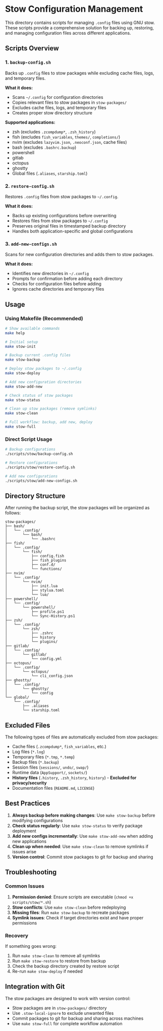 # Stow Configuration Management

This directory contains scripts for managing `.config` files using GNU stow. These scripts provide a comprehensive solution for backing up, restoring, and managing configuration files across different applications.

## Scripts Overview

### 1. `backup-config.sh`
Backs up `.config` files to stow packages while excluding cache files, logs, and temporary files.

**What it does:**
- Scans `~/.config` for configuration directories
- Copies relevant files to stow packages in `stow-packages/`
- Excludes cache files, logs, and temporary files
- Creates proper stow directory structure

**Supported applications:**
- zsh (excludes `.zcompdump*`, `.zsh_history`)
- fish (excludes `fish_variables`, `themes/`, `completions/`)
- nvim (excludes `lazyvim.json`, `.neoconf.json`, cache files)
- bash (excludes `.bashrc.backup`)
- powershell
- gitlab
- octopus
- ghostty
- Global files (`.aliases`, `starship.toml`)

### 2. `restore-config.sh`
Restores `.config` files from stow packages to `~/.config`.

**What it does:**
- Backs up existing configurations before overwriting
- Restores files from stow packages to `~/.config`
- Preserves original files in timestamped backup directory
- Handles both application-specific and global configurations

### 3. `add-new-configs.sh`
Scans for new configuration directories and adds them to stow packages.

**What it does:**
- Identifies new directories in `~/.config`
- Prompts for confirmation before adding each directory
- Checks for configuration files before adding
- Ignores cache directories and temporary files

## Usage

### Using Makefile (Recommended)

```bash
# Show available commands
make help

# Initial setup
make stow-init

# Backup current .config files
make stow-backup

# Deploy stow packages to ~/.config
make stow-deploy

# Add new configuration directories
make stow-add-new

# Check status of stow packages
make stow-status

# Clean up stow packages (remove symlinks)
make stow-clean

# Full workflow: backup, add new, deploy
make stow-full
```

### Direct Script Usage

```bash
# Backup configurations
./scripts/stow/backup-config.sh

# Restore configurations
./scripts/stow/restore-config.sh

# Add new configurations
./scripts/stow/add-new-configs.sh
```

## Directory Structure

After running the backup script, the stow packages will be organized as follows:

```
stow-packages/
├── bash/
│   └── .config/
│       └── bash/
│           └── .bashrc
├── fish/
│   └── .config/
│       └── fish/
│           ├── config.fish
│           ├── fish_plugins
│           ├── conf.d/
│           └── functions/
├── nvim/
│   └── .config/
│       └── nvim/
│           ├── init.lua
│           ├── stylua.toml
│           └── lua/
├── powershell/
│   └── .config/
│       └── powershell/
│           ├── profile.ps1
│           └── Sync-History.ps1
├── zsh/
│   └── .config/
│       └── zsh/
│           ├── .zshrc
│           ├── history
│           └── plugins/
├── gitlab/
│   └── .config/
│       └── gitlab/
│           └── config.yml
├── octopus/
│   └── .config/
│       └── octopus/
│           └── cli_config.json
├── ghostty/
│   └── .config/
│       └── ghostty/
│           └── config
└── global/
    └── .config/
        ├── .aliases
        └── starship.toml
```

## Excluded Files

The following types of files are automatically excluded from stow packages:

- Cache files (`.zcompdump*`, `fish_variables`, etc.)
- Log files (`*.log`)
- Temporary files (`*.tmp`, `*.temp`)
- Backup files (`*.backup`)
- Session files (`sessions/`, `undo/`, `swap/`)
- Runtime data (`AppSupport/`, `sockets/`)
- **History files** (`.history`, `.zsh_history`, `history`) - **Excluded for privacy/security**
- Documentation files (`README.md`, `LICENSE`)

## Best Practices

1. **Always backup before making changes**: Use `make stow-backup` before modifying configurations
2. **Check status regularly**: Use `make stow-status` to verify package deployment
3. **Add new configs incrementally**: Use `make stow-add-new` when adding new applications
4. **Clean up when needed**: Use `make stow-clean` to remove symlinks if issues arise
5. **Version control**: Commit stow packages to git for backup and sharing

## Troubleshooting

### Common Issues

1. **Permission denied**: Ensure scripts are executable (`chmod +x scripts/stow/*.sh`)
2. **Stow conflicts**: Use `make stow-clean` before redeploying
3. **Missing files**: Run `make stow-backup` to recreate packages
4. **Symlink issues**: Check if target directories exist and have proper permissions

### Recovery

If something goes wrong:

1. Run `make stow-clean` to remove all symlinks
2. Run `make stow-restore` to restore from backup
3. Check the backup directory created by restore script
4. Re-run `make stow-deploy` if needed

## Integration with Git

The stow packages are designed to work with version control:

- Stow packages are in `stow-packages/` directory
- Use `.stow-local-ignore` to exclude unwanted files
- Commit packages to git for backup and sharing across machines
- Use `make stow-full` for complete workflow automation 